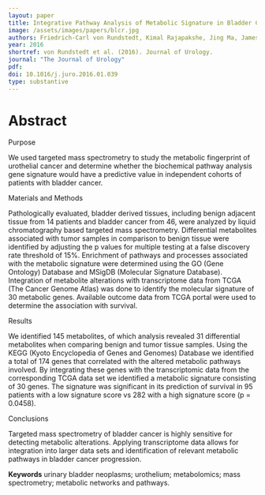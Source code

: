 ```yaml
---
layout: paper
title: Integrative Pathway Analysis of Metabolic Signature in Bladder Cancer A Linkage to The Cancer Genome Atlas Project and Prediction of Survival
image: /assets/images/papers/blcr.jpg
authors: Friedrich-Carl von Rundstedt, Kimal Rajapakshe, Jing Ma, James M. Arnold, Jie Gohlke, Vasanta Putluri, Rashmi Krishnapuram, D. Badrajee Piyarathna, Yair Lotan, Daniel Gödde, Stephan Roth, Stephan Störkel, Jonathan M. Levitt, George Michailidis, Arun Sreekumar, Seth P. Lerner, Cristian Coarfa, Nagireddy Putluri. 
year: 2016
shortref: von Rundstedt et al. (2016). Journal of Urology.
journal: "The Journal of Urology"
pdf: 
doi: 10.1016/j.juro.2016.01.039
type: substantive
---
```


# Abstract

Purpose

We used targeted mass spectrometry to study the metabolic fingerprint of urothelial cancer and determine whether the biochemical pathway analysis gene signature would have a predictive value in independent cohorts of patients with bladder cancer.

Materials and Methods

Pathologically evaluated, bladder derived tissues, including benign adjacent tissue from 14 patients and bladder cancer from 46, were analyzed by liquid chromatography based targeted mass spectrometry. Differential metabolites associated with tumor samples in comparison to benign tissue were identified by adjusting the p values for multiple testing at a false discovery rate threshold of 15%. Enrichment of pathways and processes associated with the metabolic signature were determined using the GO (Gene Ontology) Database and MSigDB (Molecular Signature Database). Integration of metabolite alterations with transcriptome data from TCGA (The Cancer Genome Atlas) was done to identify the molecular signature of 30 metabolic genes. Available outcome data from TCGA portal were used to determine the association with survival.

Results

We identified 145 metabolites, of which analysis revealed 31 differential metabolites when comparing benign and tumor tissue samples. Using the KEGG (Kyoto Encyclopedia of Genes and Genomes) Database we identified a total of 174 genes that correlated with the altered metabolic pathways involved. By integrating these genes with the transcriptomic data from the corresponding TCGA data set we identified a metabolic signature consisting of 30 genes. The signature was significant in its prediction of survival in 95 patients with a low signature score vs 282 with a high signature score (p = 0.0458).

Conclusions

Targeted mass spectrometry of bladder cancer is highly sensitive for detecting metabolic alterations. Applying transcriptome data allows for integration into larger data sets and identification of relevant metabolic pathways in bladder cancer progression.

**Keywords** urinary bladder neoplasms; urothelium; metabolomics; mass spectrometry; metabolic networks and pathways.
